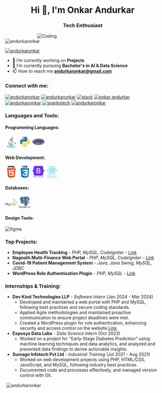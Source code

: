 <h1 align="center">Hi 👋, I'm Onkar Andurkar</h1>
<h3 align="center">Tech Enthusiast</h3>
<img align="right" alt="Coding" width="400" src="https://media1.giphy.com/media/qgQUggAC3Pfv687qPC/giphy.gif?cid=790b7611a628a0a423c10a65b1db0e95d6e966ccd7e1167c&rid=giphy.gif&ct=g" >

<p align="left"> <img src="https://komarev.com/ghpvc/?username=andurkaronkar&label=Profile%20views&color=0e75b6&style=flat" alt="andurkaronkar" /> </p>

<p align="left"> <a href="https://twitter.com/andurkaronkar" target="blank"><img src="https://img.shields.io/twitter/follow/andurkaronkar?logo=twitter&style=for-the-badge" alt="andurkaronkar" /></a> </p>

- 🔭 I’m currently working on **Projects**
- 🌱 I’m currently pursuing **Bachelor's in AI & Data Science**
- 📫 How to reach me **andurkaronkar@gmail.com**

<h3 align="left">Connect with me:</h3>
<p align="left">
<a href="https://twitter.com/andurkaronkar" target="blank"><img align="center" src="https://raw.githubusercontent.com/rahuldkjain/github-profile-readme-generator/master/src/images/icons/Social/twitter.svg" alt="andurkaronkar" height="30" width="40" /></a>
<a href="https://linkedin.com/in/onkar-andurkar-5291261a1" target="blank"><img align="center" src="https://raw.githubusercontent.com/rahuldkjain/github-profile-readme-generator/master/src/images/icons/Social/linked-in-alt.svg" alt="andurkaronkar" height="30" width="40" /></a>
<a href="https://stackoverflow.com/users/20872065" target="blank"><img align="center" src="https://raw.githubusercontent.com/rahuldkjain/github-profile-readme-generator/master/src/images/icons/Social/stack-overflow.svg" alt="stack" height="30" width="40" /></a>
<a href="https://fb.com/onkar andurkar" target="blank"><img align="center" src="https://raw.githubusercontent.com/rahuldkjain/github-profile-readme-generator/master/src/images/icons/Social/facebook.svg" alt="onkar andurkar" height="30" width="40" /></a>
<a href="https://instagram.com/andurkaromkar" target="blank"><img align="center" src="https://raw.githubusercontent.com/rahuldkjain/github-profile-readme-generator/master/src/images/icons/Social/instagram.svg" alt="andurkaromkar" height="30" width="40" /></a>
<a href="https://www.youtube.com/c/sparkotech" target="blank"><img align="center" src="https://raw.githubusercontent.com/rahuldkjain/github-profile-readme-generator/master/src/images/icons/Social/youtube.svg" alt="sparkotech" height="30" width="40" /></a>
<a href="https://www.hackerrank.com/andurkaronkar" target="blank"><img align="center" src="https://raw.githubusercontent.com/rahuldkjain/github-profile-readme-generator/master/src/images/icons/Social/hackerrank.svg" alt="andurkaronkar" height="30" width="40" /></a>
</p>

<h3 align="left">Languages and Tools:</h3>
<h4 align="left">Programming Languages:</h4>
<p align="left">
<img src="https://raw.githubusercontent.com/devicons/devicon/master/icons/java/java-original.svg" alt="java" width="40" height="40"/> 
<img src="https://raw.githubusercontent.com/devicons/devicon/master/icons/python/python-original.svg" alt="python" width="40" height="40"/> 
<img src="https://raw.githubusercontent.com/devicons/devicon/master/icons/php/php-original.svg" alt="php" width="40" height="40"/> 
</p>

<h4 align="left">Web Development:</h4>
<p align="left">
<img src="https://raw.githubusercontent.com/devicons/devicon/master/icons/html5/html5-original-wordmark.svg" alt="html5" width="40" height="40"/> 
<img src="https://raw.githubusercontent.com/devicons/devicon/master/icons/css3/css3-original-wordmark.svg" alt="css3" width="40" height="40"/> 
<img src="https://raw.githubusercontent.com/devicons/devicon/master/icons/bootstrap/bootstrap-plain-wordmark.svg" alt="bootstrap" width="40" height="40"/> 
<img src="https://raw.githubusercontent.com/devicons/devicon/master/icons/react/react-original-wordmark.svg" alt="react" width="40" height="40"/> 
</p>

<h4 align="left">Databases:</h4>
<p align="left">
<img src="https://raw.githubusercontent.com/devicons/devicon/master/icons/mysql/mysql-original-wordmark.svg" alt="mysql" width="40" height="40"/> 
<img src="https://raw.githubusercontent.com/devicons/devicon/master/icons/postgresql/postgresql-original-wordmark.svg" alt="postgresql" width="40" height="40"/> 
</p>



<h4 align="left">Design Tools:</h4>
<p align="left">
<img src="https://www.vectorlogo.zone/logos/figma/figma-icon.svg" alt="figma" width="40" height="40"/> 
</p>

<h3 align="left">Top Projects:</h3>
<ul>
  <li><strong>Employee Health Tracking</strong> - <em>PHP, MySQL, CodeIgniter</em> - <a href="https://isonweb.tech/">Link</a></li>
  <li><strong>Nagnath Multi-Finance Web Portal</strong> - <em>PHP, MySQL, CodeIgniter</em> - <a href="https://admin.nagnathfinance.in/">Link</a></li>
  <li><strong>Covid-19 Patient Management System</strong> - <em>Java, Java Swing, MySQL, JDBC</em></li>
  <li><strong>WordPress Role Authentication Plugin</strong> - <em>PHP, MySQL</em> - <a href="https://hyundaicebrandshop.net">Link</a></li>
</ul>

<h3 align="left">Internships & Training:</h3>
<ul>
  <li><strong>Dev Kind Technologies LLP</strong> - <em>Software Intern</em> (Jan 2024 - Mar 2024)
    <ul>
      <li>Developed and maintained a web portal with PHP and MySQL, following best practices and secure coding standards.</li>
      <li>Applied Agile methodologies and maintained proactive communication to ensure project deadlines were met.</li>
      <li>Created a WordPress plugin for role authentication, enhancing security and access control on the website <a href="https://hyundaicebrandshop.net">Link</a>.</li>
    </ul>
  </li>
  <li><strong>Exposys Data Labs</strong> - <em>Data Science Intern</em> (Oct 2023)
    <ul>
      <li>Worked on a project for "Early-Stage Diabetes Prediction" using machine learning techniques and data analytics, and analyzed and presented data findings to derive actionable insights.</li>
    </ul>
  </li>
  <li><strong>Sumago Infotech Pvt Ltd</strong> - <em>Industrial Training</em> (Jul 2021 - Aug 2021)
    <ul>
      <li>Worked on web development projects using PHP, HTML/CSS, JavaScript, and MySQL, following industry best practices.</li>
      <li>Documented code and processes effectively, and managed version control with Git.</li>
    </ul>
  </li>
</ul>

<p>&nbsp;<img align="center" src="https://github-readme-stats.vercel.app/api?username=andurkaronkar&show_icons=true&locale=en" alt="andurkaronkar" /></p>
